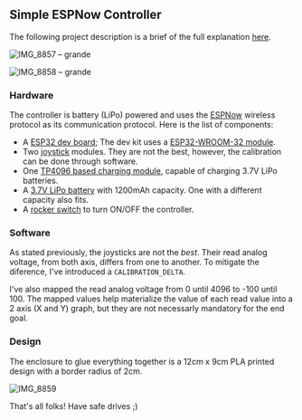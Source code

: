 ## Simple ESPNow Controller

The following project description is a brief of the full explanation [here](https://www.nunonogueira.com/battlebutbot/2wd-bot).

![IMG_8857 – grande](https://github.com/user-attachments/assets/cd569d64-1d51-4676-933f-3b31bb745eb0)

![IMG_8858 – grande](https://github.com/user-attachments/assets/26c5e078-2151-4ab8-bbf9-7a2c298d1d25)

### Hardware

The controller is battery (LiPo) powered and uses the [ESPNow](https://www.espressif.com/en/solutions/low-power-solutions/esp-now) wireless protocol as its communication protocol. Here is the list of components:

- A [ESP32 dev board](https://www.aliexpress.com/item/1005006336964908.html?spm=a2g0o.productlist.main.1.3ed4neKBneKBuG&algo_pvid=bad824ef-1169-4427-93c4-e35e6495c7ac&algo_exp_id=bad824ef-1169-4427-93c4-e35e6495c7ac-0&pdp_npi=4%40dis%21USD%2113.32%214.43%21%21%2195.86%2131.92%21%4021039cae17221643100751581e7a1b%2112000036806447869%21sea%21SE%21939121189%21&curPageLogUid=vA5i9RVmCyqr&utparam-url=scene%3Asearch%7Cquery_from%3A); The dev kit uses a [ESP32-WROOM-32 module](https://www.espressif.com/sites/default/files/documentation/esp32-wroom-32_datasheet_en.pdf).
- Two [joystick](https://www.aliexpress.com/item/1005006403673836.html?spm=a2g0o.productlist.main.5.13895533RH6hXd&algo_pvid=7c5deec1-f07a-452f-878c-9248a4440e84&algo_exp_id=7c5deec1-f07a-452f-878c-9248a4440e84-2&pdp_npi=4%40dis%21USD%214.27%211.40%21%21%2130.74%2110.11%21%402103850917221644320492196ed5e6%2112000037042471248%21sea%21SE%21939121189%21&curPageLogUid=3gPkOW5tIeXQ&utparam-url=scene%3Asearch%7Cquery_from%3A) modules. They are not the best, however, the calibration can be done through software.
- One [TP4096 based charging module](https://www.aliexpress.com/item/1005006585278260.html?spm=a2g0o.productlist.main.1.530439e62hpvgp&algo_pvid=d599414f-9d6d-4a5a-a06f-3fcb7991e20d&algo_exp_id=d599414f-9d6d-4a5a-a06f-3fcb7991e20d-0&pdp_npi=4%40dis%21USD%2114.66%214.69%21%21%21105.44%2133.74%21%40210385db17221644581152944ef676%2112000037732397864%21sea%21SE%21939121189%21&curPageLogUid=VY6EvGKXgMx9&utparam-url=scene%3Asearch%7Cquery_from%3A), capable of charging 3.7V LiPo batteries.
- A [3.7V LiPo battery](https://www.aliexpress.com/item/1005007003031544.html?spm=a2g0o.productlist.main.21.51446849KCc4Tq&algo_pvid=2e2ab1a3-069e-4d1c-a6d1-bebc972702a6&algo_exp_id=2e2ab1a3-069e-4d1c-a6d1-bebc972702a6-10&pdp_npi=4%40dis%21USD%213.48%212.09%21%21%2125.00%2115.00%21%4021039c5917221645201446424e4eb1%2112000039014942184%21sea%21SE%21939121189%21X&curPageLogUid=9bYJEoW8DnMN&utparam-url=scene%3Asearch%7Cquery_from%3A) with 1200mAh capacity. One with a different capacity also fits.
- A [rocker switch](https://www.aliexpress.com/item/1005006117766211.html?spm=a2g0o.productlist.main.1.2a507ddb2D30Jg&algo_pvid=6204abff-ae91-4de2-bd82-a9d678efb9cb&algo_exp_id=6204abff-ae91-4de2-bd82-a9d678efb9cb-0&pdp_npi=4%40dis%21USD%214.61%212.31%21%21%2133.13%2116.56%21%402103853f17221645880518141e6109%2112000035829578264%21sea%21SE%21939121189%21X&curPageLogUid=RgutVUHJ11iZ&utparam-url=scene%3Asearch%7Cquery_from%3A) to turn ON/OFF the controller.

### Software

As stated previously, the joysticks are not the _best_. Their read analog voltage, from both axis, differs from one to another. To mitigate the diference, I've introduced a `CALIBRATION_DELTA`.

I've also mapped the read analog voltage from 0 until 4096 to -100 until 100. The mapped values help materialize the value of each read value into a 2 axis (X and Y) graph, but they are not necessarly mandatory for the end goal.

### Design

The enclosure to glue everything together is a 12cm x 9cm PLA printed design with a border radius of 2cm.

![IMG_8859](https://github.com/user-attachments/assets/1e5b0e4b-1376-4533-90a7-0f9c2b434349)

That's all folks! Have safe drives ;)
